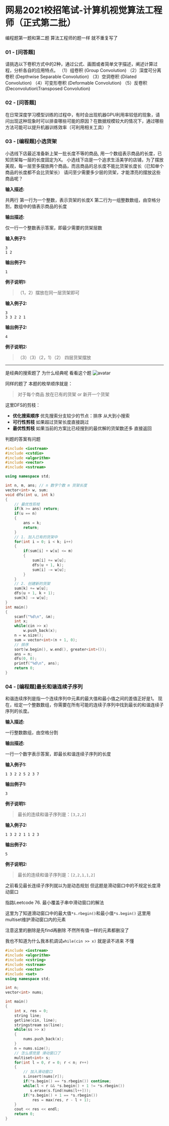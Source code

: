 <!--
 * @Description: 
 * @Versions: 
 * @Author: Vernon Cui
 * @Github: https://github.com/vernon97
 * @Date: 2021-01-19 20:03:53
 * @LastEditors: Vernon Cui
 * @LastEditTime: 2021-01-20 22:27:54
 * @FilePath: /.leetcode/Users/vernon/Leetcode-notes/网易2021计算机视觉.md
-->
# 网易2021校招笔试-计算机视觉算法工程师（正式第二批）

编程题第一题和第二题 算法工程师的题一样 就不重复写了

### 01 - [问答题]
请挑选以下卷积方式中的2种，通过公式、画图或者简单文字描述，阐述计算过程，分析各自的应用特点。 
（1）组卷积 (Group Convolution) 
（2）深度可分离卷积 (Depthwise Separable Convolution) 
（3）空洞卷积 (Dilated Convolution) 
（4）可变形卷积 (Deformable Convolution) 
（5）反卷积 (Deconvolution\Transposed Convolution)
### 02 - [问答题]
在日常深度学习模型训练的过程中，有时会出现机器GPU利用率较低的现象，请问出现这种现象时可以排查哪些可能的原因？在数据规模较大的情况下，通过哪些方法可能可以提升机器训练效率（可利用相关工具）？

### 03 - [编程题]小选货架

小选线下店最近准备新上架一批长度不等的商品, 用一个数组表示商品的长度，已知货架每一层的长度固定为X。
小选线下店是一个追求生活美学的店铺，为了摆放美观，每一层至多摆放两个商品，而且商品的总长度不能比货架长度长（已知单个商品的长度都不会比货架长）
请问至少需要多少层的货架，才能漂亮的摆放这些商品呢？

**输入描述:**

共两行
第一行为一个整数，表示货架的长度X
第二行为一组整数数组，由空格分割，数组中的值表示商品的长度

**输出描述:**

仅一行一个整数表示答案，即最少需要的货架层数

**输入例子1:**
```
3
1 2
```
**输出例子1:**
```
1
```
**例子说明1:**

>（1，2）摆放在同一层货架即可

**输入例子2:**
```
3
3 3 2 2 1
```
**输出例子2:**
```
4
```
**例子说明2:**

>（3）（3）（2，1）（2） 四层货架摆放
---
是经典的搜索题了 为什么经典呢 看看这个题
![avatar](../figs/54.jpeg)

同样的题了 本题的枚举顺序就是：
> 对于每个商品 放在已有的货架 or 新开一个货架

这里DFS的剪枝：
- **优化搜索顺序** 优先搜索分支较少的节点：排序 从大到小搜索
- **可行性剪枝** 如果超过货架长度直接跳过
- **最优性剪枝** 如果当前的方案比已经搜到的最优解的货架数还多 直接返回

判题的答案有问题 

```cpp
#include <iostream>
#include <cstdio>
#include <algorithm>
#include <vector>
#include <sstream>

using namespace std;

int n, m, ans; // n 数字个数 m 货架长度
vector<int> w, sum;
void dfs(int u, int k)
{
    // 最优性剪枝
    if(k >= ans) return;
    if(u == n)
    {
        ans = k;
        return;
    }
    // 1. 加入已有的货架中
    for(int i = 0; i < k; i++)
    {
        if(sum[i] + w[u] <= m)
        {
            sum[i] += w[u];
            dfs(u + 1, k);
            sum[i] -= w[u];
        }
    }
    // 2. 创建新的货架
    sum[k] += w[u];
    dfs(u + 1, k + 1);
    sum[k] -= w[u];
}
int main()
{
    scanf("%d\n", &m);
    int x;
    while(cin >> x)
        w.push_back(x);
    n = w.size();
    sum = vector<int>(n + 1, 0);
    // 排序
    sort(w.begin(), w.end(), greater<int>());
    ans = n;
    dfs(0, 0);
    printf("%d\n", ans);
    return 0;
}
```

### 04 - [编程题]最长和谐连续子序列

和谐连续序列是指一个连续序列中元素的最大值和最小值之间的差值正好是1。
现在，给定一个整数数组，你需要在所有可能的连续子序列中找到最长的和谐连续子序列的长度。

**输入描述:**

一行整数数组，由空格分割

**输出描述:**

一行一个数字表示答案，即最长和谐连续子序列的长度

**输入例子1:**
```
1 3 2 2 5 2 3 7
```
**输出例子1:**
```
3
```
**例子说明1:**

> 最长的连续和谐子序列是：`[3,2,2]`

**输入例子2:**
```
1 3 2 2 1 1 2 3
```
**输出例子2:**
```
5
```
**例子说明2:**

> 最长的连续和谐子序列是：`[2,2,1,1,2]`

之前看见最长连续子序列就以为是动态规划 但这题是滑动窗口中的不规定长度滑动窗口

指路Leetcode 76. 最小覆盖子串中滑动窗口的解法

这里为了知道滑动窗口中的最大值`*s.rbegin()`和最小值`*s.begin()` 这里用multiset维护滑动窗口内的元素

注意这里的删除是先find再删除 不然所有值一样的元素都删没了

我也不知道为什么我本机调试`while(cin >> x)` 就是读不进来 不懂

```cpp
#include <iostream>
#include <algorithm>
#include <cstring>
#include <sstream>
#include <vector>
#include <set>
using namespace std;

int n;
vector<int> nums;

int main()
{
    int x, res = 0;
    string line;
    getline(cin, line);
    stringstream ss(line);
    while(ss >> x)
    {
        nums.push_back(x);
    }
    n = nums.size();
    // 怎么感觉是 滑动窗口了
    multiset<int> s;
    for(int l = 0, r = 0; r < n; r++)
    {
        // 加入滑动窗口
        s.insert(nums[r]);
        if(*s.begin() == *s.rbegin()) continue;
        while(l < r && *s.begin() + 1 != *s.rbegin())
           s.erase(s.find(nums[l++]));
        if(*s.begin() + 1 == *s.rbegin())
            res = max(res, r - l + 1);
    }
    cout << res << endl;
    return 0;
}
```
